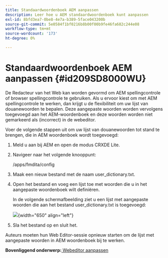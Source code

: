 ```yaml
---
title: Standaardwoordenboek AEM aanpassen
description: Leer hoe u AEM standaardwoordenboek kunt aanpassen
exl-id: 8bfd3ea7-0be8-4e7a-b389-5face043200b
source-git-commit: 5e0584f1bf0216b8b00f00b9fe46fa682c244e08
workflow-type: tm+mt
source-wordcount: '173'
ht-degree: 0%

---
```


# Standaardwoordenboek AEM aanpassen {#id209SD8000WU}

De Redacteur van het Web kan worden gevormd om AEM spellingcontrole of browser spellingcontrole te gebruiken. Als u ervoor kiest om met AEM spellingcontrole te werken, dan krijgt u de flexibiliteit om uw lijst van douanewoorden te bepalen. Deze aangepaste woorden worden vervolgens toegevoegd aan het AEM-woordenboek en deze woorden worden niet gemarkeerd als \(incorrect\) in de webeditor.

Voer de volgende stappen uit om uw lijst van douanewoorden tot stand te brengen, die in AEM woordenboek wordt toegevoegd:

1. Meld u aan bij AEM en open de modus CRXDE Lite.

1. Navigeer naar het volgende knooppunt:

   /apps/fmdita/config

1. Maak een nieuw bestand met de naam user\_dictionary.txt.

1. Open het bestand en voeg een lijst toe met woorden die u in het aangepaste woordenboek wilt definiëren.

   In de volgende schermafbeelding ziet u een lijst met aangepaste woorden die aan het bestand user\_dictionary.txt is toegevoegd:

   ![](assets/custom-words-list-dictionary.png){width="650" align="left"}

1. Sla het bestand op en sluit het.


Auteurs moeten hun Web Editor-sessie opnieuw starten om de lijst met aangepaste woorden in AEM woordenboek bij te werken.

**Bovenliggend onderwerp:**[ Webeditor aanpassen](conf-web-editor.md)
